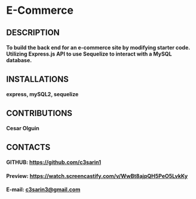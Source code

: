 # E-Commerce

## DESCRIPTION
#### To build the back end for an e-commerce site by modifying starter code. Utilizing Express.js API to use Sequelize to interact with a MySQL database.

## INSTALLATIONS
#### express, mySQL2, sequelize

## CONTRIBUTIONS
#### Cesar Olguin

## CONTACTS
#### GITHUB: https://github.com/c3sarin1
#### Preview: https://watch.screencastify.com/v/WwBt8ajpQH5PeO5LvkKy
#### E-mail: c3sarin3@gmail.com